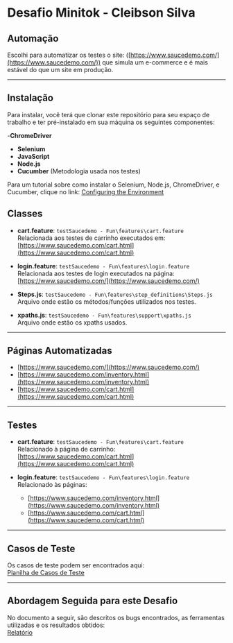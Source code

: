 # Desafio Minitok - Cleibson Silva

## Automação

Escolhi para automatizar os testes o site: ([https://www.saucedemo.com/](https://www.saucedemo.com/)) que simula um e-commerce e é mais estável do que um site em produção.

---

## Instalação

Para instalar, você terá que clonar este repositório para seu espaço de trabalho e ter pré-instalado em sua máquina os seguintes componentes:

-**ChromeDriver**
- **Selenium**
- **JavaScript**
- **Node.js**
- **Cucumber** (Metodologia usada nos testes) 

Para um tutorial sobre como instalar o Selenium, Node.js, ChromeDriver, e Cucumber, clique no link: [Configuring the Environment](https://github.com/cleibsonsilva94/Test.js/blob/main/SimpleTests/ConfiguringtheEnvironment.md)

## Classes

- **cart.feature**: `testSaucedemo - Fun\features\cart.feature`  
  Relacionada aos testes de carrinho executados em: [https://www.saucedemo.com/cart.html](https://www.saucedemo.com/cart.html)

- **login.feature**: `testSaucedemo - Fun\features\login.feature`  
  Relacionada aos testes de login executados na página: [https://www.saucedemo.com/](https://www.saucedemo.com/)

- **Steps.js**: `testSaucedemo - Fun\features\step_definitions\Steps.js`  
  Arquivo onde estão os métodos/funções utilizados nos testes.

- **xpaths.js**: `testSaucedemo - Fun\features\support\xpaths.js`  
  Arquivo onde estão os xpaths usados.

---

## Páginas Automatizadas

- [https://www.saucedemo.com/](https://www.saucedemo.com/)
- [https://www.saucedemo.com/inventory.html](https://www.saucedemo.com/inventory.html)
- [https://www.saucedemo.com/cart.html](https://www.saucedemo.com/cart.html)

---

## Testes

- **cart.feature**: `testSaucedemo - Fun\features\cart.feature`  
  Relacionado à página de carrinho: [https://www.saucedemo.com/cart.html](https://www.saucedemo.com/cart.html)

- **login.feature**: `testSaucedemo - Fun\features\login.feature`  
  Relacionado às páginas:  
  - [https://www.saucedemo.com/inventory.html](https://www.saucedemo.com/inventory.html)  
  - [https://www.saucedemo.com/cart.html](https://www.saucedemo.com/cart.html)

---

## Casos de Teste

Os casos de teste podem ser encontrados aqui:  
[Planilha de Casos de Teste](https://docs.google.com/spreadsheets/d/1focNywOuat5Ur9Fx5mTRSOoNEWUPgJA1rcnumEXvnkM/edit?gid=0#gid=0)

---

## Abordagem Seguida para este Desafio

No documento a seguir, são descritos os bugs encontrados, as ferramentas utilizadas e os resultados obtidos:  
[Relatório](https://docs.google.com/document/d/11R9qDWBp_lyDS1bh19GtsgswVnnlUOwHzTv4sRuNTAw/edit?usp=drive_link)
